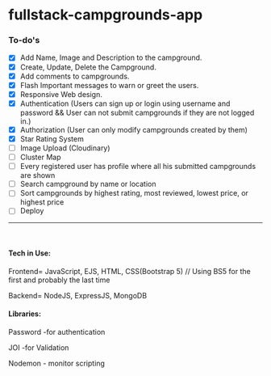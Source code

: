 # fullstack-campgrounds-app
<h3> To-do's  </h3> 


- [X] Add Name, Image and Description to the campground.
- [X] Create, Update, Delete the Campground.
- [X] Add comments to campgrounds.
- [X] Flash Important messages to warn or greet the users. 
- [X] Responsive Web design.
- [X] Authentication (Users can sign up or login using username and password && User can not submit campgrounds if they are not logged in.)
- [X] Authorization
      (User can only modify campgrounds created by them)
- [X] Star Rating System
- [ ] Image Upload (Cloudinary)
- [ ] Cluster Map
- [ ] Every registered user has profile where all his submitted campgrounds are shown
- [ ] Search campground by name or location
- [ ] Sort campgrounds by highest rating, most reviewed, lowest price, or highest price
- [ ] Deploy

<hr>
<br>
<h4> Tech in Use: </h4> 

Frontend= JavaScript, EJS, HTML, CSS(Bootstrap 5) // Using BS5 for the first and probably the last time

Backend= NodeJS, ExpressJS, MongoDB

<h4> Libraries: </h4> 

Password -for authentication

JOI -for Validation

Nodemon - monitor scripting
